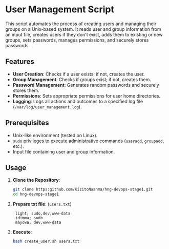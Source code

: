 # User Management Script

This script automates the process of creating users and managing their groups on a Unix-based system. It reads user and group information from an input file, creates users if they don't exist, adds them to existing or new groups, sets passwords, manages permissions, and securely stores passwords.

## Features

- **User Creation**: Checks if a user exists; if not, creates the user.
- **Group Management**: Checks if groups exist; if not, creates them.
- **Password Management**: Generates random passwords and securely stores them.
- **Permissions**: Sets appropriate permissions for user home directories.
- **Logging**: Logs all actions and outcomes to a specified log file (`/var/log/user_management.log`).

## Prerequisites

- Unix-like environment (tested on Linux).
- `sudo` privileges to execute administrative commands (`useradd`, `groupadd`, etc.).
- Input file containing user and group information.

## Usage

1. **Clone the Repository**:

   ```bash
   git clone https:github.com/KizitoNaanma/hng-devops-stage1.git
   cd hng-devops-stage1
   
2. **Prepare txt file**: (`users.txt`)
   ``` text
    light; sudo,dev,www-data
    idimma; sudo
    mayowa; dev,www-data
   
3. **Execute**:
   ```bash
   bash create_user.sh users.txt
   ```
   
  
